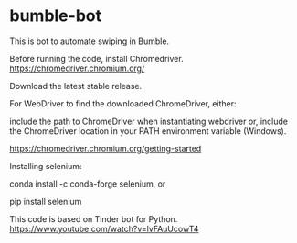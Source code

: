 # bumble-bot
This is bot to automate swiping in Bumble.

Before running the code, install Chromedriver.
https://chromedriver.chromium.org/

Download the latest stable release.

For WebDriver to find the downloaded ChromeDriver, either:

include the path to ChromeDriver when instantiating webdriver or,
include the ChromeDriver location in your PATH environment variable (Windows).

https://chromedriver.chromium.org/getting-started

Installing selenium:

conda install -c conda-forge selenium, or

pip install selenium

This code is based on Tinder bot for Python. 
https://www.youtube.com/watch?v=lvFAuUcowT4

